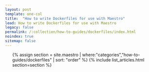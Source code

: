 ```yaml
---
layout: post
template: one-col
title:  "How to write Dockerfiles for use with Maestro"
lead: How to write Dockerfiles for use with Maestro
legacy: false
permalink: /:collection/how-to-guides/dockerfiles/index.html
noindex: true
sitemap: false
---
```


<div class="Toc Toc--howto">
    <ul>
    {% assign section = site.maestro | where:"categories","how-to-guides/dockerfiles" | sort: "order" %}
    {% include list_articles.html section=section %}
    </ul>
</div><!--/.Toc-->
